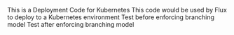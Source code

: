 This is a Deployment Code for Kubernetes
This code would be used by Flux to deploy to a Kubernetes environment
Test before enforcing branching model
Test after enforcing branching model
